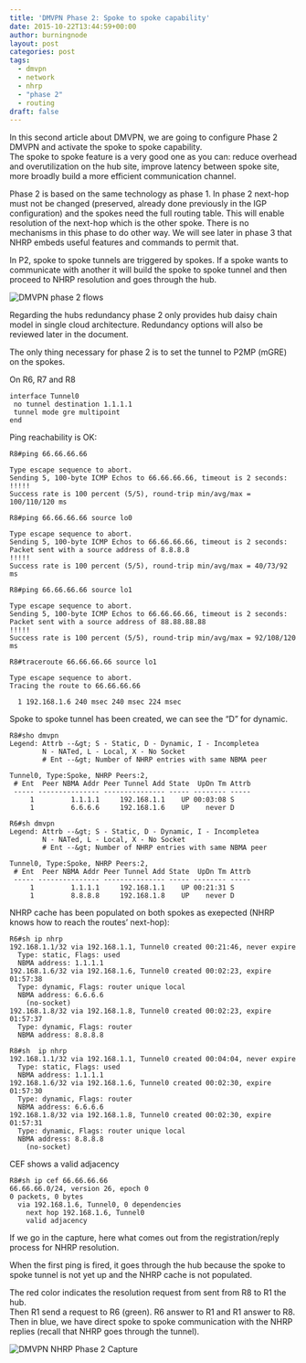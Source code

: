 ```yaml
---
title: 'DMVPN Phase 2: Spoke to spoke capability'
date: 2015-10-22T13:44:59+00:00
author: burningnode
layout: post
categories: post
tags:
  - dmvpn
  - network
  - nhrp
  - "phase 2"
  - routing
draft: false
---
```


In this second article about DMVPN, we are going to configure Phase 2 DMVPN and activate the spoke to spoke capability.  
The spoke to spoke feature is a very good one as you can: reduce overhead and overutilization on the hub site, improve latency between spoke site, more broadly build a more efficient communication channel.  

Phase 2 is based on the same technology as phase 1. In phase 2 next-hop must not be changed (preserved, already done previously in the IGP configuration) and the spokes need the full routing table. This will enable resolution of the next-hop which is the other spoke. There is no mechanisms in this phase to do other way. We will see later in phase 3 that NHRP embeds useful features and commands to permit that.  

In P2, spoke to spoke tunnels are triggered by spokes. If a spoke wants to communicate with another it will build the spoke to spoke tunnel and then proceed to NHRP resolution and goes through the hub.  

![DMVPN phase 2 flows](/diag3.png)

Regarding the hubs redundancy phase 2 only provides hub daisy chain model in single cloud architecture. Redundancy options will also be reviewed later in the document.  

The only thing necessary for phase 2 is to set the tunnel to P2MP (mGRE) on the spokes.  

On R6, R7 and R8

```
interface Tunnel0
 no tunnel destination 1.1.1.1
 tunnel mode gre multipoint
end

```

Ping reachability is OK:

```
R8#ping 66.66.66.66

Type escape sequence to abort.
Sending 5, 100-byte ICMP Echos to 66.66.66.66, timeout is 2 seconds:
!!!!!
Success rate is 100 percent (5/5), round-trip min/avg/max = 100/110/120 ms

R8#ping 66.66.66.66 source lo0

Type escape sequence to abort.
Sending 5, 100-byte ICMP Echos to 66.66.66.66, timeout is 2 seconds:
Packet sent with a source address of 8.8.8.8
!!!!!
Success rate is 100 percent (5/5), round-trip min/avg/max = 40/73/92 ms

R8#ping 66.66.66.66 source lo1

Type escape sequence to abort.
Sending 5, 100-byte ICMP Echos to 66.66.66.66, timeout is 2 seconds:
Packet sent with a source address of 88.88.88.88
!!!!!
Success rate is 100 percent (5/5), round-trip min/avg/max = 92/108/120 ms

R8#traceroute 66.66.66.66 source lo1

Type escape sequence to abort.
Tracing the route to 66.66.66.66

  1 192.168.1.6 240 msec 240 msec 224 msec
```

Spoke to spoke tunnel has been created, we can see the &#8220;D&#8221; for dynamic.  

```
R8#sho dmvpn
Legend: Attrb --&gt; S - Static, D - Dynamic, I - Incompletea
        N - NATed, L - Local, X - No Socket
        # Ent --&gt; Number of NHRP entries with same NBMA peer

Tunnel0, Type:Spoke, NHRP Peers:2,
 # Ent  Peer NBMA Addr Peer Tunnel Add State  UpDn Tm Attrb
 ----- --------------- --------------- ----- -------- -----
     1         1.1.1.1     192.168.1.1    UP 00:03:08 S
     1         6.6.6.6     192.168.1.6    UP    never D

R6#sh dmvpn
Legend: Attrb --&gt; S - Static, D - Dynamic, I - Incompletea
        N - NATed, L - Local, X - No Socket
        # Ent --&gt; Number of NHRP entries with same NBMA peer

Tunnel0, Type:Spoke, NHRP Peers:2,
 # Ent  Peer NBMA Addr Peer Tunnel Add State  UpDn Tm Attrb
 ----- --------------- --------------- ----- -------- -----
     1         1.1.1.1     192.168.1.1    UP 00:21:31 S
     1         8.8.8.8     192.168.1.8    UP    never D

```

NHRP cache has been populated on both spokes as exepected (NHRP knows how to reach the routes&#8217; next-hop):  

```
R6#sh ip nhrp
192.168.1.1/32 via 192.168.1.1, Tunnel0 created 00:21:46, never expire
  Type: static, Flags: used
  NBMA address: 1.1.1.1
192.168.1.6/32 via 192.168.1.6, Tunnel0 created 00:02:23, expire 01:57:38
  Type: dynamic, Flags: router unique local
  NBMA address: 6.6.6.6
    (no-socket)
192.168.1.8/32 via 192.168.1.8, Tunnel0 created 00:02:23, expire 01:57:37
  Type: dynamic, Flags: router
  NBMA address: 8.8.8.8

R8#sh  ip nhrp
192.168.1.1/32 via 192.168.1.1, Tunnel0 created 00:04:04, never expire
  Type: static, Flags: used
  NBMA address: 1.1.1.1
192.168.1.6/32 via 192.168.1.6, Tunnel0 created 00:02:30, expire 01:57:30
  Type: dynamic, Flags: router
  NBMA address: 6.6.6.6
192.168.1.8/32 via 192.168.1.8, Tunnel0 created 00:02:30, expire 01:57:31
  Type: dynamic, Flags: router unique local
  NBMA address: 8.8.8.8
    (no-socket)
```

CEF shows a valid adjacency  

```
R8#sh ip cef 66.66.66.66
66.66.66.0/24, version 26, epoch 0
0 packets, 0 bytes
  via 192.168.1.6, Tunnel0, 0 dependencies
    next hop 192.168.1.6, Tunnel0
    valid adjacency

```

If we go in the capture, here what comes out from the registration/reply process for NHRP resolution.  

When the first ping is fired, it goes through the hub because the spoke to spoke tunnel is not yet up and the NHRP cache is not populated.  

The red color indicates the resolution request from sent from R8 to R1 the hub.  
Then R1 send a request to R6 (green). R6 answer to R1 and R1 answer to R8. Then in blue, we have direct spoke to spoke communication with the NHRP replies (recall that NHRP goes through the tunnel).  

![DMVPN NHRP Phase 2 Capture](/dmvpn-aggr02.png)
